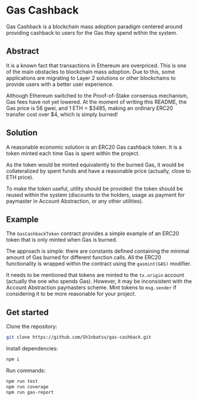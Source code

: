 # Gas Cashback

Gas Cashback is a blockchain mass adoption paradigm centered around providing cashback to users for the Gas they spend within the system.

## Abstract

It is a known fact that transactions in Ethereum are overpriced. This is one of the main obstacles to blockchain mass adoption. Due to this, some applications are migrating to Layer 2 solutions or other blockchains to provide users with a better user experience.

Although Ethereum switched to the Proof-of-Stake consensus mechanism, Gas fees have not yet lowered. At the moment of writing this README, the Gas price is 56 gwei, and 1 ETH = $3485, making an ordinary ERC20 transfer cost over $4, which is simply burned!

## Solution

A reasonable economic solution is an ERC20 Gas cashback token. It is a token minted each time Gas is spent within the project.

As the token would be minted equivalently to the burned Gas, it would be collateralized by spent funds and have a reasonable price (actually, close to ETH price).

To make the token useful, utility should be provided: the token should be reused within the system (discounts to the holders, usage as payment for paymaster in Account Abstraction, or any other utilities).

## Example

The `GasCashbackToken` contract provides a simple example of an ERC20 token that is only minted when Gas is burned.

The approach is simple: there are constants defined containing the minimal amount of Gas burned for different function calls. All the ERC20 functionality is wrapped within the contract using the `gasmint(GAS)` modifier.

It needs to be mentioned that tokens are minted to the `tx.origin` account (actually the one who spends Gas). However, it may be inconsistent with the Account Abstraction paymasters scheme. Mint tokens to `msg.sender` if considering it to be more reasonable for your project.

## Get started

Clone the repository:

```sh
git clone https://github.com/Sh1nbatsu/gas-cashback.git
```

Install dependencies:

```sh
npm i
```

Run commands:

```sh
npm run test
npm run coverage
npm run gas-report
```
